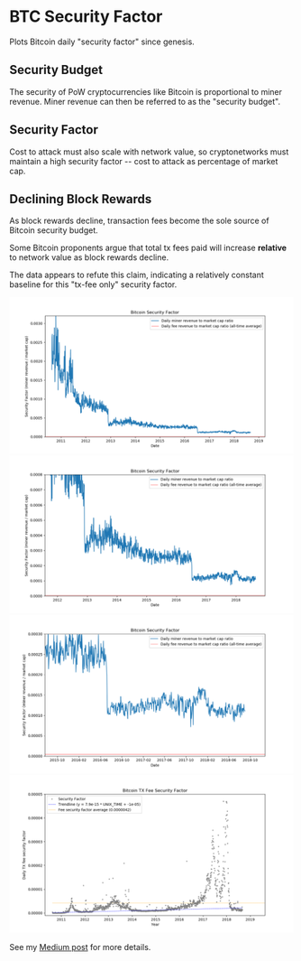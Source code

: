 # BTC Security Factor

Plots Bitcoin daily "security factor" since genesis.

## Security Budget
The security of PoW cryptocurrencies like Bitcoin is proportional to miner revenue.
Miner revenue can then be referred to as the "security budget".

## Security Factor
Cost to attack must also scale with network value, so cryptonetworks must maintain a high security factor -- cost to attack as percentage of market cap.

## Declining Block Rewards
As block rewards decline, transaction fees become the sole source of Bitcoin security budget.

Some Bitcoin proponents argue that total tx fees paid will increase **relative** to network value as block rewards decline.

The data appears to refute this claim, indicating a relatively constant baseline for this "tx-fee only" security factor.

![](./fig_1.png)
![](./fig_2.png)
![](./fig_3.png)
![](./fig_4.png)

See my [Medium post](https://medium.com/coinmonks/bitcoin-security-a-negative-exponential-95e78b6b575) for more details.
